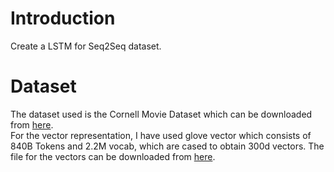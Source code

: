 # Introduction
Create a LSTM for Seq2Seq dataset.

# Dataset
The dataset used is the Cornell Movie Dataset which can be downloaded from [here](http://www.cs.cornell.edu/~cristian/data/cornell_movie_dialogs_corpus.zip).  
For the vector representation, I have used glove vector which consists of 840B Tokens and 2.2M vocab, which are cased to obtain 300d vectors. The file for the vectors can be downloaded from [here](http://nlp.stanford.edu/data/glove.840B.300d.zip).  
  
